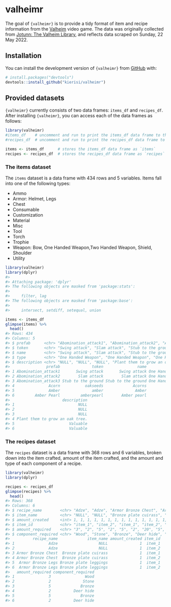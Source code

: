 
<!-- README.md is generated from README.Rmd. Please edit that file -->

# valheimr

<!-- badges: start -->
<!-- badges: end -->

The goal of `{valheimr}` is to provide a tidy format of item and recipe
information from the [Valheim](https://www.valheimgame.com/) video game.
The data was originally collected from [Jotunn: The Valheim
Library](https://valheim-modding.github.io/Jotunn/index.html), and
reflects data scraped on Sunday, 22 May 2022.

## Installation

You can install the development version of `{valheimr}` from
[GitHub](https://github.com/) with:

``` r
# install.packages("devtools")
devtools::install_github("kierisi/valheimr")
```

## Provided datasets

`{valheimr}` currently consists of two data frames: `items_df` and
`recipes_df`. After installing `{valheimr}`, you can access each of the
data frames as follows:

``` r
library(valheimr)
#items_df    # uncomment and run to print the items_df data frame to the Console
#recipes_df  # uncomment and run to print the recipes_df data frame to the Console

items <- items_df      # stores the items_df data frame as `items`
recipes <- recipes_df  # stores the recipes_df data frame as `recipes`
```

### The items dataset

The `items` dataset is a data frame with 434 rows and 5 variables. Items
fall into one of the following types:

-   Ammo
-   Armor: Helmet, Legs
-   Chest
-   Consumable
-   Customization
-   Material
-   Misc
-   Tool
-   Torch
-   Trophie
-   Weapon: Bow, One Handed Weapon,Two Handed Weapon, Shield, Shoulder
-   Utility

``` r
library(valheimr)
library(dplyr)
#> 
#> Attaching package: 'dplyr'
#> The following objects are masked from 'package:stats':
#> 
#>     filter, lag
#> The following objects are masked from 'package:base':
#> 
#>     intersect, setdiff, setequal, union

items <- items_df
glimpse(items) %>% 
  head() 
#> Rows: 434
#> Columns: 5
#> $ prefab      <chr> "Abomination_attack1", "Abomination_attack2", "Abomination…
#> $ token       <chr> "Swing attack", "Slam attack", "Stub to the ground", "oaks…
#> $ name        <chr> "Swing attack", "Slam attack", "Stub to the ground", "Acor…
#> $ type        <chr> "One Handed Weapon", "One Handed Weapon", "One Handed Weap…
#> $ description <chr> "NULL", "NULL", "NULL", "Plant them to grow an oak tree.",…
#>                prefab              token               name              type
#> 1 Abomination_attack1       Swing attack       Swing attack One Handed Weapon
#> 2 Abomination_attack2        Slam attack        Slam attack One Handed Weapon
#> 3 Abomination_attack3 Stub to the ground Stub to the ground One Handed Weapon
#> 4               Acorn           oakseeds             Acorns          Material
#> 5               Amber              amber              Amber          Material
#> 6         Amber Pearl         amberpearl        Amber pearl          Material
#>                       description
#> 1                            NULL
#> 2                            NULL
#> 3                            NULL
#> 4 Plant them to grow an oak tree.
#> 5                        Valuable
#> 6                        Valuable
```

### The recipes dataset

The `recipes` dataset is a data frame with 368 rows and 6 variables,
broken down into the item crafted, amount of the item crafted, and the
amount and type of each component of a recipe.

``` r
library(valheimr)
library(dplyr)

recipes <- recipes_df
glimpse(recipes) %>% 
  head() 
#> Rows: 368
#> Columns: 6
#> $ recipe_name        <chr> "Adze", "Adze", "Armor Bronze Chest", "Armor Bronze…
#> $ item_name          <chr> "NULL", "NULL", "Bronze plate cuirass", "Bronze pla…
#> $ amount_created     <int> 1, 1, 1, 1, 1, 1, 1, 1, 1, 1, 1, 1, 1, 1, 1, 1, 1, …
#> $ item_id            <chr> "item_1", "item_2", "item_1", "item_2", "item_1", "…
#> $ amount_required    <chr> "3", "2", "5", "2", "5", "2", "20", "5", "10", "20"…
#> $ component_required <chr> "Wood", "Stone", "Bronze", "Deer hide", "Bronze", "…
#>          recipe_name             item_name amount_created item_id
#> 1               Adze                  NULL              1  item_1
#> 2               Adze                  NULL              1  item_2
#> 3 Armor Bronze Chest  Bronze plate cuirass              1  item_1
#> 4 Armor Bronze Chest  Bronze plate cuirass              1  item_2
#> 5  Armor Bronze Legs Bronze plate leggings              1  item_1
#> 6  Armor Bronze Legs Bronze plate leggings              1  item_2
#>   amount_required component_required
#> 1               3               Wood
#> 2               2              Stone
#> 3               5             Bronze
#> 4               2          Deer hide
#> 5               5             Bronze
#> 6               2          Deer hide
```
